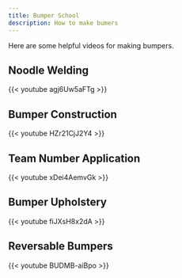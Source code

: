 ```yaml
---
title: Bumper School
description: How to make bumers
---
```

Here are some helpful videos for making bumpers.

## Noodle Welding
{{< youtube agj6Uw5aFTg >}}

## Bumper Construction
{{< youtube HZr21CjJ2Y4 >}}

## Team Number Application
{{< youtube xDei4AemvGk >}}

## Bumper Upholstery
{{< youtube fiJXsH8x2dA >}}

## Reversable Bumpers
{{< youtube BUDMB-aiBpo >}}